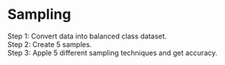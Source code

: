 # Sampling
Step 1: Convert data into balanced class dataset.   
Step 2: Create 5 samples.   
Step 3: Apple 5 different sampling techniques and get accuracy. 
